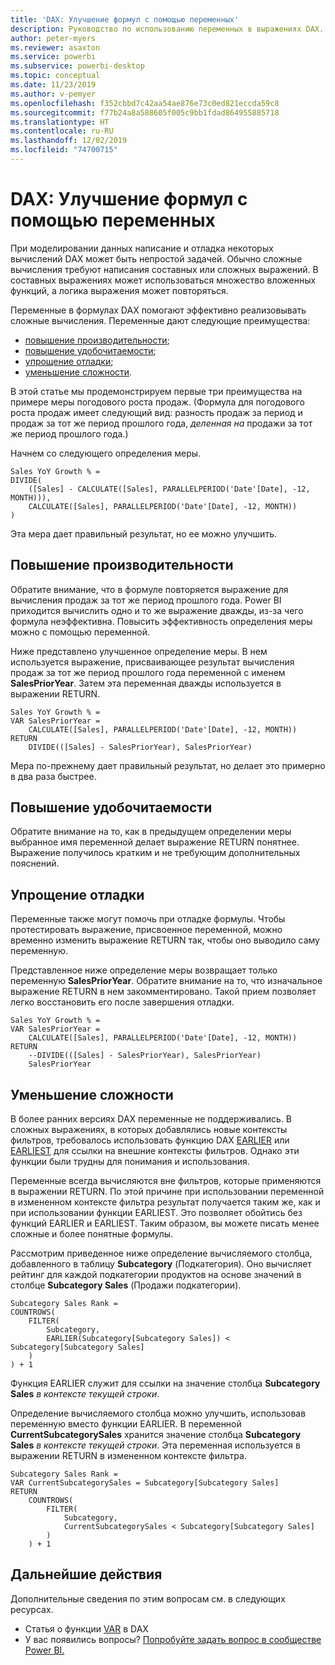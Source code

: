 ```yaml
---
title: 'DAX: Улучшение формул с помощью переменных'
description: Руководство по использованию переменных в выражениях DAX.
author: peter-myers
ms.reviewer: asaxton
ms.service: powerbi
ms.subservice: powerbi-desktop
ms.topic: conceptual
ms.date: 11/23/2019
ms.author: v-pemyer
ms.openlocfilehash: f352cbbd7c42aa54ae876e73c0ed821eccda59c8
ms.sourcegitcommit: f77b24a8a588605f005c9bb1fdad864955885718
ms.translationtype: HT
ms.contentlocale: ru-RU
ms.lasthandoff: 12/02/2019
ms.locfileid: "74700715"
---
```

# <a name="dax-use-variables-to-improve-your-formulas"></a>DAX: Улучшение формул с помощью переменных

При моделировании данных написание и отладка некоторых вычислений DAX может быть непростой задачей. Обычно сложные вычисления требуют написания составных или сложных выражений. В составных выражениях может использоваться множество вложенных функций, а логика выражения может повторяться.

Переменные в формулах DAX помогают эффективно реализовывать сложные вычисления. Переменные дают следующие преимущества:

- [повышение производительности](#improve-performance);
- [повышение удобочитаемости](#improve-readability);
- [упрощение отладки](#simplify-debugging);
- [уменьшение сложности](#reduce-complexity).

В этой статье мы продемонстрируем первые три преимущества на примере меры погодового роста продаж. (Формула для погодового роста продаж имеет следующий вид: разность продаж за период и продаж за тот же период прошлого года, _деленная на_ продажи за тот же период прошлого года.)

Начнем со следующего определения меры.

```dax
Sales YoY Growth % =
DIVIDE(
    ([Sales] - CALCULATE([Sales], PARALLELPERIOD('Date'[Date], -12, MONTH))),
    CALCULATE([Sales], PARALLELPERIOD('Date'[Date], -12, MONTH))
)
```

Эта мера дает правильный результат, но ее можно улучшить.

## <a name="improve-performance"></a>Повышение производительности

Обратите внимание, что в формуле повторяется выражение для вычисления продаж за тот же период прошлого года. Power BI приходится вычислить одно и то же выражение дважды, из-за чего формула неэффективна. Повысить эффективность определения меры можно с помощью переменной.

Ниже представлено улучшенное определение меры. В нем используется выражение, присваивающее результат вычисления продаж за тот же период прошлого года переменной с именем **SalesPriorYear**. Затем эта переменная дважды используется в выражении RETURN.

```dax
Sales YoY Growth % =
VAR SalesPriorYear =
    CALCULATE([Sales], PARALLELPERIOD('Date'[Date], -12, MONTH))
RETURN
    DIVIDE(([Sales] - SalesPriorYear), SalesPriorYear)
```

Мера по-прежнему дает правильный результат, но делает это примерно в два раза быстрее.

## <a name="improve-readability"></a>Повышение удобочитаемости

Обратите внимание на то, как в предыдущем определении меры выбранное имя переменной делает выражение RETURN понятнее. Выражение получилось кратким и не требующим дополнительных пояснений.

## <a name="simplify-debugging"></a>Упрощение отладки

Переменные также могут помочь при отладке формулы. Чтобы протестировать выражение, присвоенное переменной, можно временно изменить выражение RETURN так, чтобы оно выводило саму переменную.

Представленное ниже определение меры возвращает только переменную **SalesPriorYear**. Обратите внимание на то, что изначальное выражение RETURN в нем закомментировано. Такой прием позволяет легко восстановить его после завершения отладки.

```dax
Sales YoY Growth % =
VAR SalesPriorYear =
    CALCULATE([Sales], PARALLELPERIOD('Date'[Date], -12, MONTH))
RETURN
    --DIVIDE(([Sales] - SalesPriorYear), SalesPriorYear)
    SalesPriorYear
```

## <a name="reduce-complexity"></a>Уменьшение сложности

В более ранних версиях DAX переменные не поддерживались. В сложных выражениях, в которых добавлялись новые контексты фильтров, требовалось использовать функцию DAX [EARLIER](/dax/earlier-function-dax) или [EARLIEST](/dax/earliest-function-dax) для ссылки на внешние контексты фильтров. Однако эти функции были трудны для понимания и использования.

Переменные всегда вычисляются вне фильтров, которые применяются в выражении RETURN. По этой причине при использовании переменной в измененном контексте фильтра результат получается таким же, как и при использовании функции EARLIEST. Это позволяет обойтись без функций EARLIER и EARLIEST. Таким образом, вы можете писать менее сложные и более понятные формулы.

Рассмотрим приведенное ниже определение вычисляемого столбца, добавленного в таблицу **Subcategory** (Подкатегория). Оно вычисляет рейтинг для каждой подкатегории продуктов на основе значений в столбце **Subcategory Sales** (Продажи подкатегории).

```dax
Subcategory Sales Rank =
COUNTROWS(
    FILTER(
        Subcategory,
        EARLIER(Subcategory[Subcategory Sales]) < Subcategory[Subcategory Sales]
    )
) + 1
```

Функция EARLIER служит для ссылки на значение столбца **Subcategory Sales** _в контексте текущей строки_.

Определение вычисляемого столбца можно улучшить, использовав переменную вместо функции EARLIER. В переменной **CurrentSubcategorySales** хранится значение столбца **Subcategory Sales** _в контексте текущей строки_. Эта переменная используется в выражении RETURN в измененном контексте фильтра.

```dax
Subcategory Sales Rank =
VAR CurrentSubcategorySales = Subcategory[Subcategory Sales]
RETURN
    COUNTROWS(
        FILTER(
            Subcategory,
            CurrentSubcategorySales < Subcategory[Subcategory Sales]
        )
    ) + 1
```

## <a name="next-steps"></a>Дальнейшие действия

Дополнительные сведения по этим вопросам см. в следующих ресурсах.

- Статья о функции [VAR](/dax/var-dax) в DAX
- У вас появились вопросы? [Попробуйте задать вопрос в сообществе Power BI.](https://community.powerbi.com/)
